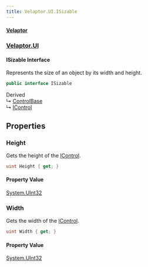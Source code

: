 ```yaml
---
title: Velaptor.UI.ISizable
---
```


#### [Velaptor](Namespaces.md 'Velaptor Namespaces')
### [Velaptor.UI](Velaptor.UI.md 'Velaptor.UI')

#### ISizable Interface

Represents the size of an object by its width and height.

```csharp
public interface ISizable
```

Derived  
&#8627; [ControlBase](Velaptor.UI.ControlBase.md 'Velaptor.UI.ControlBase')  
&#8627; [IControl](Velaptor.UI.IControl.md 'Velaptor.UI.IControl')
## Properties

<a name='Velaptor.UI.ISizable.Height'></a>

### Height 

Gets the height of the [IControl](Velaptor.UI.IControl.md 'Velaptor.UI.IControl').

```csharp
uint Height { get; }
```

#### Property Value
[System.UInt32](https://docs.microsoft.com/en-us/dotnet/api/System.UInt32 'System.UInt32')

<a name='Velaptor.UI.ISizable.Width'></a>

### Width 

Gets the width of the [IControl](Velaptor.UI.IControl.md 'Velaptor.UI.IControl').

```csharp
uint Width { get; }
```

#### Property Value
[System.UInt32](https://docs.microsoft.com/en-us/dotnet/api/System.UInt32 'System.UInt32')